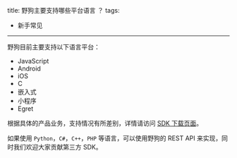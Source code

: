 title: 野狗主要支持哪些平台语言 ？
tags:
- 新手常见
---
野狗目前主要支持以下语言平台：

- JavaScript
- Android
- iOS
- C
- 嵌入式
- 小程序
- Egret

根据具体的产品业务，支持情况有所差别，详情请访问 [SDK 下载页面](https://www.wilddog.com/download/)。

如果使用 `Python`，`C#`，`C++`，`PHP` 等语言，可以使用野狗的 REST API 来实现，同时我们欢迎大家贡献第三方 SDK。
